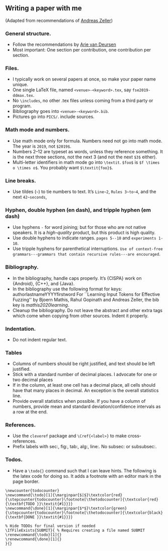 ## Writing a paper with me

(Adapted from recommendations of [Andreas Zeller](https://andreas-zeller.info/2013/04/05/my-top-ten-presentation-issues-in.html))

### General structure.

 * Follow the recommendations by [Arie van Deursen](https://avandeursen.com/2013/07/10/research-paper-writing-recommendations/)
 * Most important: One section per contribution, one contribution per section.

### Files.  

* I typically work on several papers at once, so make your paper name unique.
* One single LaTeX file, named `<venue>-<keyword>.tex`, say `fse2019-ddmax.tex`.
* No `\includes`, no other .tex files unless coming from a third party or program.
* Bibliography goes into `<venue>-<keyword>.bib`.
* Pictures go into `PICS/`. include sources.

### Math mode and numbers.  

* Use math mode only for formula.  Numbers need not go into math mode.  The year is `2019`, not `$2019$`.
* Numbers 2–12 are typeset as words, unless they reference something.  It is the next three sections, not the next 3 (and not the next `$3$` either).
* Multi-letter identifiers in math mode go into `\textit`.  `$foo$` is `$f \times o \times o$`.  You probably want `$\textit{foo}$`.

### Line breaks.

* Use tildes (`~`) to tie numbers to text.  It’s `Line~2`, `Rules 3~to~4`, and the next `42~seconds`,

### Hyphen, double hyphen (en dash), and tripple hyphen (em dash)
* Use hyphens `-` for word joining; but for those who are not native speakers. It is a *high-quality* product, but this product is high quality.
* Use double hyphens to indicate ranges. `pages 5--10` and `experiments 1-10`.
* Use tripple hyphens for parenthetical interruptions. `Use of context-free grammars---grammars that contain recursive rules---are encouraged`.

### Bibliography.

* In the bibliography, handle caps properly.  It’s {CISPA} work on {Android}, {C++}, and {Java}.
* In the bibliography use the following format for keys:
  authorlastnameYYYYfirstword For ``Learning Input Tokens for Effective Fuzzing'' by Bjoern Mathis, Rahul Gopinath and Andreas Zeller, the bib key is *mathis2020learning*.
* Cleanup the bibliography. Do not leave the abstract and other extra tags which come when copying from other sources. Indent it properly.

### Indentation.

* Do not indent regular text.

### Tables

* Columns of numbers should be right justified, and text should be left justified.
* Stick with a standard number of decimal places. I advocate for one or two decimal places
* If in the column, at least one cell has a decimal place, all cells should have that many places in decimal. An exception is the overall statistics line.
* Provide overall statistics when possible. If you have a column of numbers, provide mean and standard deviation/confidence intervals as a row at the end.

### References.

* Use the `cleveref` package and `\Cref{<label>}` to make cross-references.
* Prefix labels with sec:, fig:, tab:, alg:, line:.  No subsec: or subsubsec:.

### Todos.

* Have a `\todo{}` command such that I can leave hints. The following is the
  latex code for doing so. It adds a footnote with an editor mark in the page
  border.

```
\newcounter{todocounter}
\newcommand{\todo}[1]{\marginpar{$|$}\textcolor{red}{\stepcounter{todocounter}\footnote[\thetodocounter]{\textcolor{red}{\textbf{TODO }}\textit{#1}}}}
\newcommand{\done}[1]{\marginpar{$*$}\textcolor{green}{\stepcounter{todocounter}\footnote[\thetodocounter]{\textcolor{black}{\textbf{DONE }}\textit{#1}}}}

% Hide TODOs for final version if needed
\IfFileExists{SUBMIT}{ % Requires creating a file named SUBMIT
\renewcommand{\todo}[1]{}
\renewcommand{\done}[1]{}
}{}
```

